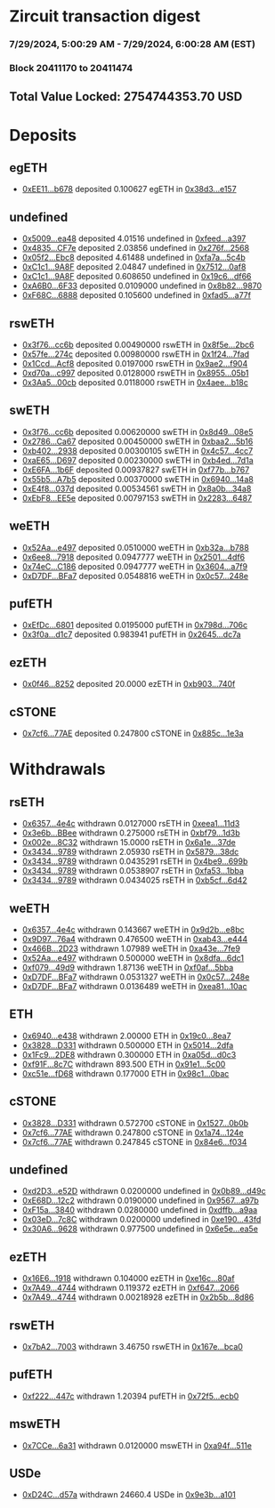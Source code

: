 # Zircuit transaction digest
### 7/29/2024, 5:00:29 AM - 7/29/2024, 6:00:28 AM (EST)
### Block 20411170 to 20411474

## Total Value Locked: 2754744353.70 USD

# Deposits
## egETH
- [0xEE11...b678](https://etherscan.io/address/0xEE111b882C027Bf477b48496D98eEBbB2a3bb678) deposited 0.100627 egETH in [0x38d3...e157](https://etherscan.io/tx/0xEE111b882C027Bf477b48496D98eEBbB2a3bb678)
## undefined
- [0x5009...ea48](https://etherscan.io/address/0x500959DeF640C66127b4C878a662D181C145ea48) deposited 4.01516 undefined in [0xfeed...a397](https://etherscan.io/tx/0x500959DeF640C66127b4C878a662D181C145ea48)
- [0x4835...CF7e](https://etherscan.io/address/0x4835EAAE47f51eFD005e53927c2CE3d7d3cfCF7e) deposited 2.03856 undefined in [0x276f...2568](https://etherscan.io/tx/0x4835EAAE47f51eFD005e53927c2CE3d7d3cfCF7e)
- [0x05f2...Ebc8](https://etherscan.io/address/0x05f200Ad90E70750110E02e73E17caA81383Ebc8) deposited 4.61488 undefined in [0xfa7a...5c4b](https://etherscan.io/tx/0x05f200Ad90E70750110E02e73E17caA81383Ebc8)
- [0xC1c1...9A8F](https://etherscan.io/address/0xC1c1fdadD3f76Ff4E34F6f3f0b00F4dB9B539A8F) deposited 2.04847 undefined in [0x7512...0af8](https://etherscan.io/tx/0xC1c1fdadD3f76Ff4E34F6f3f0b00F4dB9B539A8F)
- [0xC1c1...9A8F](https://etherscan.io/address/0xC1c1fdadD3f76Ff4E34F6f3f0b00F4dB9B539A8F) deposited 0.608650 undefined in [0x19c6...df66](https://etherscan.io/tx/0xC1c1fdadD3f76Ff4E34F6f3f0b00F4dB9B539A8F)
- [0xA6B0...6F33](https://etherscan.io/address/0xA6B0E768bF47ACa1D85209448350a9a3C6F36F33) deposited 0.0109000 undefined in [0x8b82...9870](https://etherscan.io/tx/0xA6B0E768bF47ACa1D85209448350a9a3C6F36F33)
- [0xF68C...6888](https://etherscan.io/address/0xF68C32979B35871D2190787cC176E3D63bDD6888) deposited 0.105600 undefined in [0xfad5...a77f](https://etherscan.io/tx/0xF68C32979B35871D2190787cC176E3D63bDD6888)
## rswETH
- [0x3f76...cc6b](https://etherscan.io/address/0x3f769C3666342F642B0fB3De045eA57b2709cc6b) deposited 0.00490000 rswETH in [0x8f5e...2bc6](https://etherscan.io/tx/0x3f769C3666342F642B0fB3De045eA57b2709cc6b)
- [0x57fe...274c](https://etherscan.io/address/0x57fe218d217c26f21F3682B45e7Bed1f598B274c) deposited 0.00980000 rswETH in [0x1f24...7fad](https://etherscan.io/tx/0x57fe218d217c26f21F3682B45e7Bed1f598B274c)
- [0x1Ccd...Acf8](https://etherscan.io/address/0x1Ccd5cA3b578B924191F69787ea80C77DA35Acf8) deposited 0.0197000 rswETH in [0x9ae2...f904](https://etherscan.io/tx/0x1Ccd5cA3b578B924191F69787ea80C77DA35Acf8)
- [0xd70a...c997](https://etherscan.io/address/0xd70a2BEBC507Cc527b95fE1AdbA051eADC5Ac997) deposited 0.0128000 rswETH in [0x8955...05b1](https://etherscan.io/tx/0xd70a2BEBC507Cc527b95fE1AdbA051eADC5Ac997)
- [0x3Aa5...00cb](https://etherscan.io/address/0x3Aa57bBb3b8A19A01b1C4D6166A64b930d5200cb) deposited 0.0118000 rswETH in [0x4aee...b18c](https://etherscan.io/tx/0x3Aa57bBb3b8A19A01b1C4D6166A64b930d5200cb)
## swETH
- [0x3f76...cc6b](https://etherscan.io/address/0x3f769C3666342F642B0fB3De045eA57b2709cc6b) deposited 0.00620000 swETH in [0x8d49...08e5](https://etherscan.io/tx/0x3f769C3666342F642B0fB3De045eA57b2709cc6b)
- [0x2786...Ca67](https://etherscan.io/address/0x27862D6a2b73D9098c464d00D4637F56Ffe6Ca67) deposited 0.00450000 swETH in [0xbaa2...5b16](https://etherscan.io/tx/0x27862D6a2b73D9098c464d00D4637F56Ffe6Ca67)
- [0xb402...2938](https://etherscan.io/address/0xb4028F855deAA3c97AC88E8cD961995775D82938) deposited 0.00300105 swETH in [0x4c57...4cc7](https://etherscan.io/tx/0xb4028F855deAA3c97AC88E8cD961995775D82938)
- [0xaE65...D697](https://etherscan.io/address/0xaE653C139Bc3E91B78d586408400383Ee6e9D697) deposited 0.00230000 swETH in [0xb4ed...7d1a](https://etherscan.io/tx/0xaE653C139Bc3E91B78d586408400383Ee6e9D697)
- [0xE6FA...1b6F](https://etherscan.io/address/0xE6FA65F0c468B91207650190aE1eBB06B3931b6F) deposited 0.00937827 swETH in [0xf77b...b767](https://etherscan.io/tx/0xE6FA65F0c468B91207650190aE1eBB06B3931b6F)
- [0x55b5...A7b5](https://etherscan.io/address/0x55b557a6a34aad18E9Aebf2f0570dA500FC5A7b5) deposited 0.00370000 swETH in [0x6940...14a8](https://etherscan.io/tx/0x55b557a6a34aad18E9Aebf2f0570dA500FC5A7b5)
- [0xE4f8...037d](https://etherscan.io/address/0xE4f8840123A62B54E7851841054Fc77d0fA0037d) deposited 0.00534561 swETH in [0x8a0b...34a8](https://etherscan.io/tx/0xE4f8840123A62B54E7851841054Fc77d0fA0037d)
- [0xEbF8...EE5e](https://etherscan.io/address/0xEbF8fbfb28e4408324A1C787405Cd610BB79EE5e) deposited 0.00797153 swETH in [0x2283...6487](https://etherscan.io/tx/0xEbF8fbfb28e4408324A1C787405Cd610BB79EE5e)
## weETH
- [0x52Aa...e497](https://etherscan.io/address/0x52Aa899454998Be5b000Ad077a46Bbe360F4e497) deposited 0.0510000 weETH in [0xb32a...b788](https://etherscan.io/tx/0x52Aa899454998Be5b000Ad077a46Bbe360F4e497)
- [0x6ee8...7918](https://etherscan.io/address/0x6ee81d0c0541B1C125386EAb281D84d78d4B7918) deposited 0.0947777 weETH in [0x2501...4df6](https://etherscan.io/tx/0x6ee81d0c0541B1C125386EAb281D84d78d4B7918)
- [0x74eC...C186](https://etherscan.io/address/0x74eC9291c856f9267A549ffB68133b58414cC186) deposited 0.0947777 weETH in [0x3604...a7f9](https://etherscan.io/tx/0x74eC9291c856f9267A549ffB68133b58414cC186)
- [0xD7DF...BFa7](https://etherscan.io/address/0xD7DF7E085214743530afF339aFC420c7c720BFa7) deposited 0.0548816 weETH in [0x0c57...248e](https://etherscan.io/tx/0xD7DF7E085214743530afF339aFC420c7c720BFa7)
## pufETH
- [0xEfDc...6801](https://etherscan.io/address/0xEfDcDEeBF1F1C6532E2fA3c1256DE54417456801) deposited 0.0195000 pufETH in [0x798d...706c](https://etherscan.io/tx/0xEfDcDEeBF1F1C6532E2fA3c1256DE54417456801)
- [0x3f0a...d1c7](https://etherscan.io/address/0x3f0a45F098ED009a5BCb04d5A8C4Ae837126d1c7) deposited 0.983941 pufETH in [0x2645...dc7a](https://etherscan.io/tx/0x3f0a45F098ED009a5BCb04d5A8C4Ae837126d1c7)
## ezETH
- [0x0f46...8252](https://etherscan.io/address/0x0f46a35E2e65DE478c55a3A3b1d827F08a158252) deposited 20.0000 ezETH in [0xb903...740f](https://etherscan.io/tx/0x0f46a35E2e65DE478c55a3A3b1d827F08a158252)
## cSTONE
- [0x7cf6...77AE](https://etherscan.io/address/0x7cf6E0aD55Ce455C0745c0c124C1b2d10b6177AE) deposited 0.247800 cSTONE in [0x885c...1e3a](https://etherscan.io/tx/0x7cf6E0aD55Ce455C0745c0c124C1b2d10b6177AE)
# Withdrawals
## rsETH
- [0x6357...4e4c](https://etherscan.io/address/0x63579884E292c14efd418346d24ECAc69a4B4e4c) withdrawn 0.0127000 rsETH in [0xeea1...11d3](https://etherscan.io/tx/0x63579884E292c14efd418346d24ECAc69a4B4e4c)
- [0x3e6b...BBee](https://etherscan.io/address/0x3e6b10B610434e1c7c48442c62a7Eb645418BBee) withdrawn 0.275000 rsETH in [0xbf79...1d3b](https://etherscan.io/tx/0x3e6b10B610434e1c7c48442c62a7Eb645418BBee)
- [0x002e...8C32](https://etherscan.io/address/0x002eE33092457900515A4249e3eC1Cd2B2Dc8C32) withdrawn 15.0000 rsETH in [0x6a1e...37de](https://etherscan.io/tx/0x002eE33092457900515A4249e3eC1Cd2B2Dc8C32)
- [0x3434...9789](https://etherscan.io/address/0x34349c5569e7B846c3558961552D2202760A9789) withdrawn 2.05930 rsETH in [0x5879...38dc](https://etherscan.io/tx/0x34349c5569e7B846c3558961552D2202760A9789)
- [0x3434...9789](https://etherscan.io/address/0x34349c5569e7B846c3558961552D2202760A9789) withdrawn 0.0435291 rsETH in [0x4be9...699b](https://etherscan.io/tx/0x34349c5569e7B846c3558961552D2202760A9789)
- [0x3434...9789](https://etherscan.io/address/0x34349c5569e7B846c3558961552D2202760A9789) withdrawn 0.0538907 rsETH in [0xfa53...1bba](https://etherscan.io/tx/0x34349c5569e7B846c3558961552D2202760A9789)
- [0x3434...9789](https://etherscan.io/address/0x34349c5569e7B846c3558961552D2202760A9789) withdrawn 0.0434025 rsETH in [0xb5cf...6d42](https://etherscan.io/tx/0x34349c5569e7B846c3558961552D2202760A9789)
## weETH
- [0x6357...4e4c](https://etherscan.io/address/0x63579884E292c14efd418346d24ECAc69a4B4e4c) withdrawn 0.143667 weETH in [0x9d2b...e8bc](https://etherscan.io/tx/0x63579884E292c14efd418346d24ECAc69a4B4e4c)
- [0x9D97...76a4](https://etherscan.io/address/0x9D977077452520407048B1CAc3cc5000984776a4) withdrawn 0.476500 weETH in [0xab43...e444](https://etherscan.io/tx/0x9D977077452520407048B1CAc3cc5000984776a4)
- [0x466B...2D23](https://etherscan.io/address/0x466BbAd82E97bD6BBa781B1B8D172D16E1C52D23) withdrawn 1.07989 weETH in [0xa43e...7fe9](https://etherscan.io/tx/0x466BbAd82E97bD6BBa781B1B8D172D16E1C52D23)
- [0x52Aa...e497](https://etherscan.io/address/0x52Aa899454998Be5b000Ad077a46Bbe360F4e497) withdrawn 0.500000 weETH in [0x8dfa...6dc1](https://etherscan.io/tx/0x52Aa899454998Be5b000Ad077a46Bbe360F4e497)
- [0xf079...49d9](https://etherscan.io/address/0xf079BCD329842FbaD3824B4CC61DF56309aE49d9) withdrawn 1.87136 weETH in [0xf0af...5bba](https://etherscan.io/tx/0xf079BCD329842FbaD3824B4CC61DF56309aE49d9)
- [0xD7DF...BFa7](https://etherscan.io/address/0xD7DF7E085214743530afF339aFC420c7c720BFa7) withdrawn 0.0531327 weETH in [0x0c57...248e](https://etherscan.io/tx/0xD7DF7E085214743530afF339aFC420c7c720BFa7)
- [0xD7DF...BFa7](https://etherscan.io/address/0xD7DF7E085214743530afF339aFC420c7c720BFa7) withdrawn 0.0136489 weETH in [0xea81...10ac](https://etherscan.io/tx/0xD7DF7E085214743530afF339aFC420c7c720BFa7)
## ETH
- [0x6940...e438](https://etherscan.io/address/0x6940547006Cf68999BeB95d47B784aFa5354e438) withdrawn 2.00000 ETH in [0x19c0...8ea7](https://etherscan.io/tx/0x6940547006Cf68999BeB95d47B784aFa5354e438)
- [0x3828...D331](https://etherscan.io/address/0x3828682C6a074943999db49cBE7DE7a347cDD331) withdrawn 0.500000 ETH in [0x5014...2dfa](https://etherscan.io/tx/0x3828682C6a074943999db49cBE7DE7a347cDD331)
- [0x1Fc9...2DE8](https://etherscan.io/address/0x1Fc9466Cef49c5745f470f45e2c286a8a4912DE8) withdrawn 0.300000 ETH in [0xa05d...d0c3](https://etherscan.io/tx/0x1Fc9466Cef49c5745f470f45e2c286a8a4912DE8)
- [0xf91F...8c7C](https://etherscan.io/address/0xf91F9d61a42b248901e5053433090b8E1A728c7C) withdrawn 893.500 ETH in [0x91e1...5c00](https://etherscan.io/tx/0xf91F9d61a42b248901e5053433090b8E1A728c7C)
- [0xc51e...fD68](https://etherscan.io/address/0xc51ea9E1dd08a8eA7ad02c263890e4a403F3fD68) withdrawn 0.177000 ETH in [0x98c1...0bac](https://etherscan.io/tx/0xc51ea9E1dd08a8eA7ad02c263890e4a403F3fD68)
## cSTONE
- [0x3828...D331](https://etherscan.io/address/0x3828682C6a074943999db49cBE7DE7a347cDD331) withdrawn 0.572700 cSTONE in [0x1527...0b0b](https://etherscan.io/tx/0x3828682C6a074943999db49cBE7DE7a347cDD331)
- [0x7cf6...77AE](https://etherscan.io/address/0x7cf6E0aD55Ce455C0745c0c124C1b2d10b6177AE) withdrawn 0.247800 cSTONE in [0x1a74...124e](https://etherscan.io/tx/0x7cf6E0aD55Ce455C0745c0c124C1b2d10b6177AE)
- [0x7cf6...77AE](https://etherscan.io/address/0x7cf6E0aD55Ce455C0745c0c124C1b2d10b6177AE) withdrawn 0.247845 cSTONE in [0x84e6...f034](https://etherscan.io/tx/0x7cf6E0aD55Ce455C0745c0c124C1b2d10b6177AE)
## undefined
- [0xd2D3...e52D](https://etherscan.io/address/0xd2D37EC3f74F290E49fC7A8984f2F8dB0614e52D) withdrawn 0.0200000 undefined in [0x0b89...d49c](https://etherscan.io/tx/0xd2D37EC3f74F290E49fC7A8984f2F8dB0614e52D)
- [0xE68D...12c2](https://etherscan.io/address/0xE68D13F10b155Cba39494A4812CDf32E750912c2) withdrawn 0.0190000 undefined in [0x9567...a97b](https://etherscan.io/tx/0xE68D13F10b155Cba39494A4812CDf32E750912c2)
- [0xF15a...3840](https://etherscan.io/address/0xF15a50Ffe2f967019FCF2B14c8bE537204183840) withdrawn 0.0280000 undefined in [0xdffb...a9aa](https://etherscan.io/tx/0xF15a50Ffe2f967019FCF2B14c8bE537204183840)
- [0x03eD...7c8C](https://etherscan.io/address/0x03eD6Cc28b113fE530FAF2c0983268fD512D7c8C) withdrawn 0.0200000 undefined in [0xe190...43fd](https://etherscan.io/tx/0x03eD6Cc28b113fE530FAF2c0983268fD512D7c8C)
- [0x30A6...9628](https://etherscan.io/address/0x30A6BcaD74534fa05Fb039D36B80d36d92a99628) withdrawn 0.977500 undefined in [0x6e5e...ea5e](https://etherscan.io/tx/0x30A6BcaD74534fa05Fb039D36B80d36d92a99628)
## ezETH
- [0x16E6...1918](https://etherscan.io/address/0x16E69792127c84DBeCc35d9Bb8A93802F4C51918) withdrawn 0.104000 ezETH in [0xe16c...80af](https://etherscan.io/tx/0x16E69792127c84DBeCc35d9Bb8A93802F4C51918)
- [0x7A49...4744](https://etherscan.io/address/0x7A493Be5c2ce014cD049Bf178a1ac0Db1B434744) withdrawn 0.119372 ezETH in [0xf647...2066](https://etherscan.io/tx/0x7A493Be5c2ce014cD049Bf178a1ac0Db1B434744)
- [0x7A49...4744](https://etherscan.io/address/0x7A493Be5c2ce014cD049Bf178a1ac0Db1B434744) withdrawn 0.00218928 ezETH in [0x2b5b...8d86](https://etherscan.io/tx/0x7A493Be5c2ce014cD049Bf178a1ac0Db1B434744)
## rswETH
- [0x7bA2...7003](https://etherscan.io/address/0x7bA243a777b1899ae6Ba2F47E0fcc61a692b7003) withdrawn 3.46750 rswETH in [0x167e...bca0](https://etherscan.io/tx/0x7bA243a777b1899ae6Ba2F47E0fcc61a692b7003)
## pufETH
- [0xf222...447c](https://etherscan.io/address/0xf222248b52dCb57253AdaC0BCCa497bfA839447c) withdrawn 1.20394 pufETH in [0x72f5...ecb0](https://etherscan.io/tx/0xf222248b52dCb57253AdaC0BCCa497bfA839447c)
## mswETH
- [0x7CCe...6a31](https://etherscan.io/address/0x7CCe8c9Dc85445efEfEea01C0981c0F53CB46a31) withdrawn 0.0120000 mswETH in [0xa94f...511e](https://etherscan.io/tx/0x7CCe8c9Dc85445efEfEea01C0981c0F53CB46a31)
## USDe
- [0xD24C...d57a](https://etherscan.io/address/0xD24Cfe2d0fa81369ca6291c28ac5426e16B6d57a) withdrawn 24660.4 USDe in [0x9e3b...a101](https://etherscan.io/tx/0xD24Cfe2d0fa81369ca6291c28ac5426e16B6d57a)
